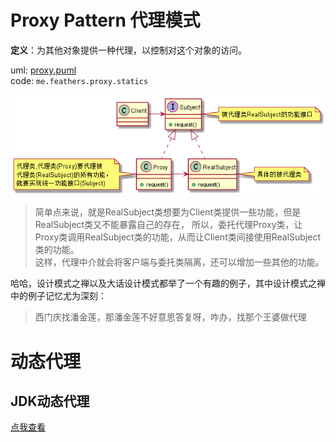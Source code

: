 # Proxy Pattern 代理模式

**定义**：为其他对象提供一种代理，以控制对这个对象的访问。

uml: [proxy.puml](./uml/proxy.puml)  
code: `me.feathers.proxy.statics`

![](art/.README_images/134bfa6d.png)

> 简单点来说，就是RealSubject类想要为Client类提供一些功能，但是RealSubject类又不能暴露自己的存在，
> 所以，委托代理Proxy类，让Proxy类调用RealSubject类的功能，从而让Client类间接使用RealSubject类的功能。  
> 这样，代理中介就会将客户端与委托类隔离，还可以增加一些其他的功能。

哈哈，设计模式之禅以及大话设计模式都举了一个有趣的例子，其中设计模式之禅中的例子记忆尤为深刻：
> 西门庆找潘金莲，那潘金莲不好意思答复呀，咋办，找那个王婆做代理

# 动态代理

## JDK动态代理

[点我查看](./doc/jdk动态代理.md)

